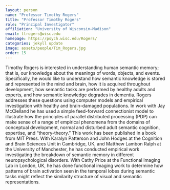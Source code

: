 ```yaml
---
layout: person
name: "Professor Timothy Rogers"
title: "Professor Timothy Rogers"
role: "Principal Investigator"
affiliation: "University of Wisconsin–Madison"
email: ttrogers@wisc.edu
homepage: https://psych.wisc.edu/Rogers/
categories: jekyll update
image: assets/people/Tim_Rogers.jpg
order: 15
---
```

Timothy Rogers is interested in understanding human semantic memory; that is, our knowledge about the meanings of words, objects, and events. Specifically, he would like to understand how semantic knowledge is stored and represented in the mind and brain, how it is acquired throughout development, how semantic tasks are performed by healthy adults and experts, and how semantic knowledge degrades in dementia. 
Rogers addresses these questions using computer models and empirical investigation with healthy and brain-damaged populations. In work with Jay McClelland he has used a simple feed-forward connectionist model to illustrate how the principles of parallel distributed processing (PDP) can make sense of a range of empirical phenomena from the domains of conceptual development, normal and disturbed adult semantic cognition, expertise, and “theory-theory.” This work has been published in a book from MIT Press. With Karalyn Patterson and John Hodges at the Cognition and Brain Sciences Unit in Cambridge, UK, and Matthew Lambon Ralph at the University of Manchester, he has conducted empirical work investigating the breakdown of semantic memory in different neuropsychological disorders. With Cathy Price at the Functional Imaging Lab in London, UK, he has done functional imaging work to determine how patterns of brain activation seen in the temporal lobes during semantic tasks might reflect the similarity structure of visual and semantic representations.
